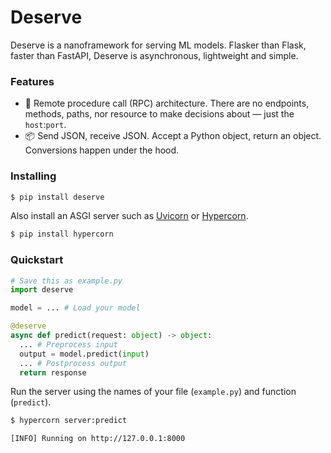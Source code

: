 # Deserve

Deserve is a nanoframework for serving ML models. Flasker than Flask, faster than FastAPI, Deserve is asynchronous, lightweight and simple.

### Features

* 🤙 Remote procedure call (RPC) architecture. There are no endpoints, methods, paths, nor resource to make decisions about — just the `host`:`port`.
* 📦 Send JSON, receive JSON. Accept a Python object, return an object. Conversions happen under the hood.

### Installing

```sh
$ pip install deserve
```

Also install an ASGI server such as [Uvicorn](https://www.uvicorn.org) or [Hypercorn](https://pgjones.gitlab.io/hypercorn).

```sh
$ pip install hypercorn
```

### Quickstart

```py
# Save this as example.py
import deserve

model = ... # Load your model

@deserve
async def predict(request: object) -> object:
  ... # Preprocess input
  output = model.predict(input)
  ... # Postprocess output
  return response
```

Run the server using the names of your file (`example.py`) and function (`predict`).

```sh
$ hypercorn server:predict

[INFO] Running on http://127.0.0.1:8000
```

